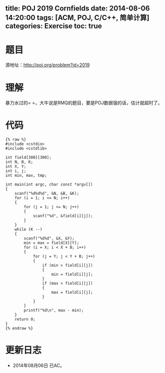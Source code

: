 title: POJ 2019 Cornfields
date: 2014-08-06 14:20:00
tags: [ACM, POJ, C/C++, 简单计算]
categories: Exercise
toc: true
---
# 题目
源地址：http://poj.org/problem?id=2019

# 理解
暴力水过的= =，大牛说是RMQ的题目，要是POJ数据强的话，估计就超时了。

<!-- more -->

# 代码
```
{% raw %}
#include <cstdio>
#include <cstdlib>

int field[300][300];
int N, B, K;
int X, Y;
int i, j;
int min, max, tmp;

int main(int argc, char const *argv[])
{
    scanf("%d%d%d", &N, &B, &K);
    for (i = 1; i <= N; i++)
    {
        for (j = 1; j <= N; j++)
        {
            scanf("%d", &field[i][j]);
        }
    }
    while (K --)
    {
        scanf("%d%d", &X, &Y);
        min = max = field[X][Y];
        for (i = X; i < X + B; i++)
        {
            for (j = Y; j < Y + B; j++)
            {
                if (min > field[i][j])
                {
                    min = field[i][j];
                }
                if (max < field[i][j])
                {
                    max = field[i][j];
                }
            }
        }
        printf("%d\n", max - min);
    }
    return 0;
}
{% endraw %}
```
	
# 更新日志
- 2014年08月06日 已AC。